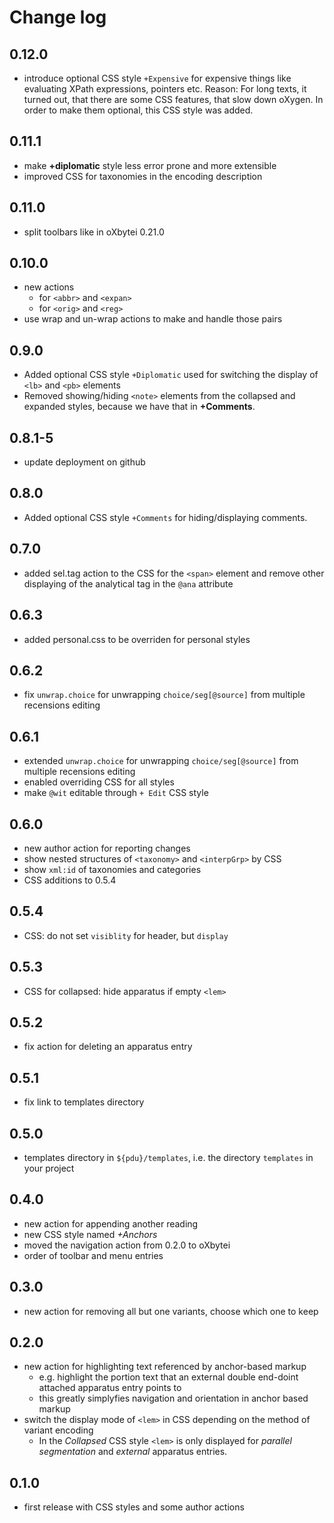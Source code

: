 # Change log #

## 0.12.0

- introduce optional CSS style `+Expensive` for expensive things like
  evaluating XPath expressions, pointers etc. Reason: For long texts,
  it turned out, that there are some CSS features, that slow down
  oXygen. In order to make them optional, this CSS style was added.

## 0.11.1

- make **+diplomatic** style less error prone and more extensible
- improved CSS for taxonomies in the encoding description 

## 0.11.0

- split toolbars like in oXbytei 0.21.0

## 0.10.0

- new actions
  - for `<abbr>` and `<expan>`
  - for `<orig>` and `<reg>`
- use wrap and un-wrap actions to make and handle those pairs

## 0.9.0

- Added optional CSS style `+Diplomatic` used for switching the
  display of `<lb>` and `<pb>` elements
- Removed showing/hiding `<note>` elements from the collapsed and
  expanded styles, because we have that in **+Comments**.

## 0.8.1-5

- update deployment on github

## 0.8.0

- Added optional CSS style `+Comments` for hiding/displaying comments.

## 0.7.0

- added sel.tag action to the CSS for the `<span>` element and remove
  other displaying of the analytical tag in the `@ana` attribute

## 0.6.3 ##

- added personal.css to be overriden for personal styles

## 0.6.2 ##

- fix `unwrap.choice` for unwrapping `choice/seg[@source]` from
  multiple recensions editing

## 0.6.1 ##

- extended `unwrap.choice` for unwrapping `choice/seg[@source]` from
  multiple recensions editing
- enabled overriding CSS for all styles
- make `@wit` editable through `+ Edit` CSS style

## 0.6.0 ##

- new author action for reporting changes
- show nested structures of `<taxonomy>` and `<interpGrp>` by CSS
- show `xml:id` of taxonomies and categories
- CSS additions to 0.5.4

## 0.5.4 ##

- CSS: do not set `visiblity` for header, but `display`

## 0.5.3 ##

- CSS for collapsed: hide apparatus if empty `<lem>`

## 0.5.2 ##

- fix action for deleting an apparatus entry

## 0.5.1 ##

- fix link to templates directory

## 0.5.0 ##

- templates directory in `${pdu}/templates`, i.e. the directory
  `templates` in your project

## 0.4.0 ##

- new action for appending another reading
- new CSS style named *+Anchors*
- moved the navigation action from 0.2.0 to oXbytei
- order of toolbar and menu entries

## 0.3.0 ##

- new action for removing all but one variants, choose which one to keep

## 0.2.0 ##

- new action for highlighting text referenced by anchor-based markup
  - e.g. highlight the portion text that an external double end-doint
    attached apparatus entry points to
  - this greatly simplyfies navigation and orientation in anchor based markup
- switch the display mode of `<lem>` in CSS depending on the method
  of variant encoding
  - In the *Collapsed* CSS style `<lem>` is only displayed for
    *parallel segmentation* and *external* apparatus entries.

## 0.1.0 ##

- first release with CSS styles and some author actions
